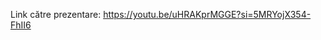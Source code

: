 Link către prezentare: [https://youtu.be/uHRAKprMGGE?si=5MRYojX354-FhII6
](https://www.youtube.com/watch?v=AF1aUiB_qqE&ab_channel=MihneaBuzdugan)
